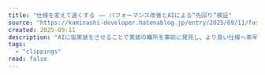 ```yaml
---
title: "仕様を変えて速くする —— パフォーマンス改善とAIによる“先回り”検証"
source: "https://kaminashi-developer.hatenablog.jp/entry/2025/09/11/faster-with-ai-spec-change"
created: 2025-09-11
description: "AIに仮実装をさせることで実装の難所を事前に発見し、より良い仕様へ素早く変更した実例"
tags:
  - "clippings"
read: false
---
```

